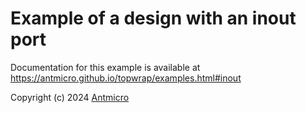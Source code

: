 # Example of a design with an inout port

Documentation for this example is available at https://antmicro.github.io/topwrap/examples.html#inout

Copyright (c) 2024 [Antmicro](https://antmicro.com)
